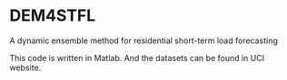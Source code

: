 # DEM4STFL
A dynamic ensemble method for residential short-term load forecasting

This code is written in Matlab. And the datasets can be found in UCI website. 

